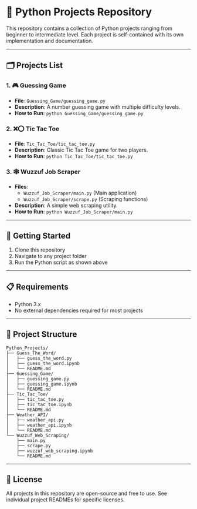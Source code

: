 # 📂 Python Projects Repository

This repository contains a collection of Python projects ranging from beginner to intermediate level. Each project is self-contained with its own implementation and documentation.

---

## 🗂 Projects List

### 1. 🎮 Guessing Game
- **File**: `Guessing_Game/guessing_game.py`
- **Description**: A number guessing game with multiple difficulty levels.
- **How to Run**: `python Guessing_Game/guessing_game.py`

### 2. ❌⭕ Tic Tac Toe
- **File**: `Tic_Tac_Toe/tic_tac_toe.py`
- **Description**: Classic Tic Tac Toe game for two players.
- **How to Run**: `python Tic_Tac_Toe/tic_tac_toe.py`

### 3. 🕸️ Wuzzuf Job Scraper
- **Files**: 
  - `Wuzzuf_Job_Scraper/main.py` (Main application)
  - `Wuzzuf_Job_Scraper/scrape.py` (Scraping functions)
- **Description**: A simple web scraping utility.
- **How to Run**: `python Wuzzuf_Job_Scraper/main.py`

---

## 🚀 Getting Started

1. Clone this repository
2. Navigate to any project folder
3. Run the Python script as shown above

---

## 📋 Requirements

- Python 3.x
- No external dependencies required for most projects

---

## 📜 Project Structure

```
Python_Projects/
├── Guess_The_Word/
│   ├── guess_the_word.py
│   ├── guess_the_word.ipynb
│   └── README.md
├── Guessing_Game/
│   ├── guessing_game.py
│   ├── guessing_game.ipynb
│   └── README.md
├── Tic_Tac_Toe/
│   ├── tic_tac_toe.py
│   ├── tic_tac_toe.ipynb
│   └── README.md
├── Weather_API/
│   ├── weather_api.py
│   ├── weather_api.ipynb
│   └── README.md
└── Wuzzuf_Web_Scraping/
    ├── main.py
    ├── scrape.py
    ├── wuzzuf_web_scraping.ipynb
    └── README.md
```

---

## 📄 License

All projects in this repository are open-source and free to use. See individual project READMEs for specific licenses.